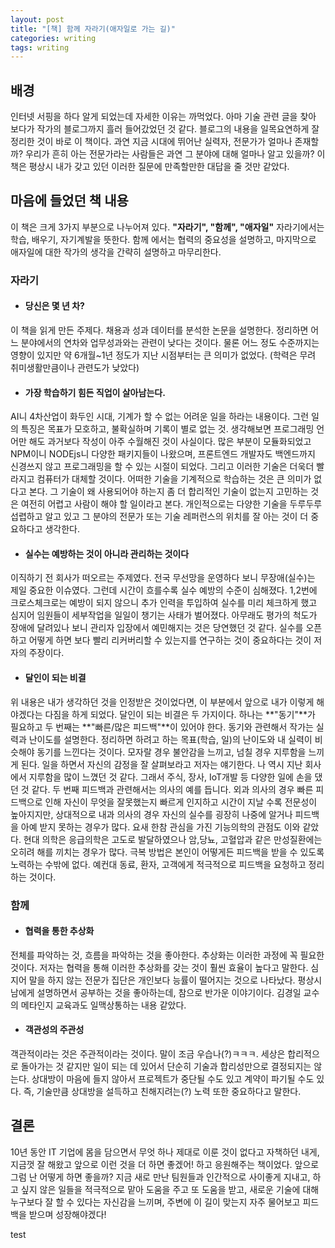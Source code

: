 ```yaml
---
layout: post
title: "[책] 함께 자라기(애자일로 가는 길)"
categories: writing
tags: writing
---
```


## 배경

인터넷 서핑을 하다 알게 되었는데 자세한 이유는 까먹었다. 아마 기술 관련 글을 찾아 보다가 작가의 블로그까지 흘러 들어갔었던 것 같다. 블로그의 내용을 일목요연하게 잘 정리한 것이 바로 이 책이다. 과연 지금 시대에 뛰어난 실력자, 전문가가 얼마나 존재할까? 우리가 흔히 아는 전문가라는 사람들은 과연 그 분야에 대해 얼마나 알고 있을까? 이 책은 평상시 내가 갖고 있던 이러한 질문에 만족할만한 대답을 줄 것만 같았다.

## 마음에 들었던 책 내용
이 책은 크게 3가지 부분으로 나누어져 있다. **"자라기", "함께", "애자일"** 자라기에서는 학습, 배우기, 자기계발을 뜻한다. 함께 에서는 협력의 중요성을 설명하고, 마지막으로 애자일에 대한 작가의 생각을 간략히 설명하고 마무리한다.

### 자라기

- #### 당신은 몇 년 차?
이 책을 읽게 만든 주제다. 채용과 성과 데이터를 분석한 논문을 설명한다. 정리하면 어느 분야에서의 연차와 업무성과와는 관련이 낮다는 것이다. 물론 어느 정도 수준까지는 영향이 있지만 약 6개월~1년 정도가 지난 시점부터는 큰 의미가 없었다. (학력은 무려 취미생활만큼이나 관련도가 낮았다)

- #### 가장 학습하기 힘든 직업이 살아남는다.
AI니 4차산업이 화두인 시대, 기계가 할 수 없는 어려운 일을 하라는 내용이다. 그런 일의 특징은 목표가 모호하고, 불확실하며 기록이 별로 없는 것.
생각해보면 프로그래밍 언어만 해도 과거보다 작성이 아주 수월해진 것이 사실이다. 많은 부분이 모듈화되었고 NPM이니 NODEjs니 다양한 패키지들이 나왔으며, 프론트엔드 개발자도 백엔드까지 신경쓰지 않고 프로그래밍을 할 수 있는 시절이 되었다. 그리고 이러한 기술은 더욱더 빨라지고 컴퓨터가 대체할 것이다. 어떠한 기술을 기계적으로 학습하는 것은 큰 의미가 없다고 본다. 그 기술이 왜 사용되어야 하는지 좀 더 합리적인 기술이 없는지 고민하는 것은 여전히 어렵고 사람이 해야 할 일이라고 본다. 개인적으로는 다양한 기술을 두루두루 섭렵하고 알고 있고 그 분야의 전문가 또는 기술 레퍼런스의 위치를 잘 아는 것이 더 중요하다고 생각한다.

- #### 실수는 예방하는 것이 아니라 관리하는 것이다
이직하기 전 회사가 떠오르는 주제였다. 전국 무선망을 운영하다 보니 무장애(실수)는 제일 중요한 이슈였다. 그런데 시간이 흐를수록 실수 예방의 수준이 심해졌다. 1,2번에 크로스체크로는 예방이 되지 않으니 추가 인력을 투입하여 실수를 미리 체크하게 했고 심지어 임원들이 세부작업을 일일이 챙기는 사태가 벌어졌다. 아무래도 평가의 척도가 장애에 달려있나 보니 관리자 입장에서 예민해지는 것은 당연했던 것 같다. 실수를 오픈하고 어떻게 하면 보다 빨리 리커버리할 수 있는지를 연구하는 것이 중요하다는 것이 저자의 주장이다.

- #### 달인이 되는 비결
위 내용은 내가 생각하던 것을 인정받은 것이었다면, 이 부분에서 앞으로 내가 이렇게 해야겠다는 다짐을 하게 되었다. 달인이 되는 비결은 두 가지이다. 하나는 **"동기"**가 필요하고 두 번째는 **"빠른/많은 피드백"**이 있어야 한다. 동기와 관련해서 작가는 실력과 난이도를 설명한다. 정리하면 하려고 하는 목표(학습, 일)의 난이도와 내 실력이 비슷해야 동기를 느낀다는 것이다. 모자랄 경우 불안감을 느끼고, 넘칠 경우 지루함을 느끼게 된다. 일을 하면서 자신의 감정을 잘 살펴보라고 저자는 얘기한다. 나 역시 지난 회사에서 지루함을 많이 느꼈던 것 같다. 그래서 주식, 장사, IoT개발 등 다양한 일에 손을 댔던 것 같다. 두 번째 피드백과 관련해서는 의사의 예를 듭니다. 외과 의사의 경우 빠른 피드백으로 인해 자신이 무엇을 잘못했는지 빠르게 인지하고 시간이 지날 수록 전문성이 높아지지만, 상대적으로 내과 의사의 경우 자신의 실수를 굉장히 나중에 알거나 피드백을 아예 받지 못하는 경우가 많다. 요새 한참 관심을 가진 기능의학의 관점도 이와 같았다. 현대 의학은 응급의학은 고도로 발달하였으나 암,당뇨, 고혈압과 같은 만성질환에는 오히려 해를 끼치는 경우가 많다. 극복 방법은 본인이 어떻게든 피드백을 받을 수 있도록 노력하는 수밖에 없다. 예컨대 동료, 환자, 고객에게 적극적으로 피드백을 요청하고 정리하는 것이다.

### 함께

- #### 협력을 통한 추상화
전체를 파악하는 것, 흐름을 파악하는 것을 좋아한다. 추상화는 이러한 과정에 꼭 필요한 것이다. 저자는 협력을 통해 이러한 추상화를 갖는 것이 훨씬 효율이 높다고 말한다. 심지어 말을 하지 않는 전문가 집단은 개인보다 능률이 떨어지는 것으로 나타났다. 평상시 남에게 설명하면서 공부하는 것을 좋아하는데, 참으로 반가운 이야기이다. 김경일 교수의 메타인지 교육과도 일맥상통하는 내용 같았다.

- #### 객관성의 주관성
객관적이라는 것은 주관적이라는 것이다. 말이 조금 우습나(?)ㅋㅋㅋ. 세상은 합리적으로 돌아가는 것 같지만 일이 되는 데 있어서 단순히 기술과 합리성만으로 결정되지는 않는다. 상대방이 마음에 들지 않아서 프로젝트가 중단될 수도 있고 계약이 파기될 수도 있다. 즉, 기술만큼 상대방을 설득하고 친해지려는(?) 노력 또한 중요하다고 말한다.

## 결론
10년 동안 IT 기업에 몸을 담으면서 무엇 하나 제대로 이룬 것이 없다고 자책하던 내게, 지금껏 잘 해왔고 앞으로 이런 것을 더 하면 좋겠어! 하고 응원해주는 책이었다. 앞으로 그럼 난 어떻게 하면 좋을까? 지금 새로 만난 팀원들과 인간적으로 사이좋게 지내고, 하고 싶지 않은 일들을 적극적으로 맡아 도움을 주고 또 도움을 받고, 새로운 기술에 대해 누구보다 잘 할 수 있다는 자신감을 느끼며, 주변에 이 길이 맞는지 자주 물어보고 피드백을 받으며 성장해야겠다!

test